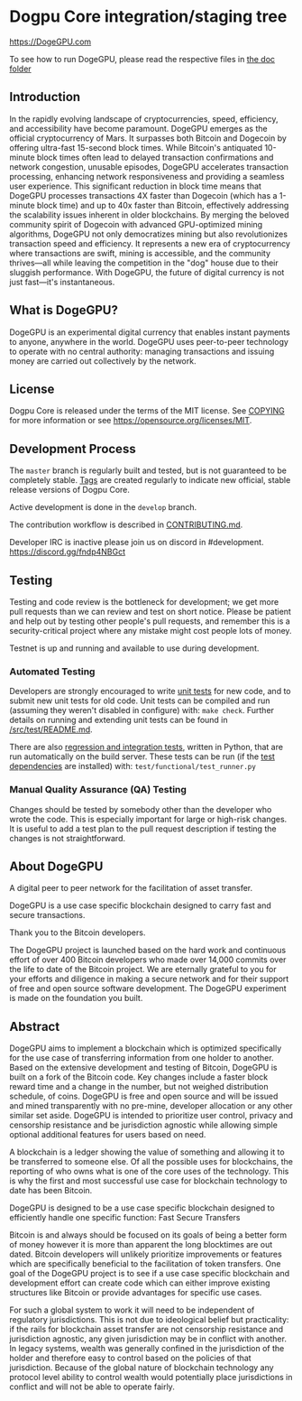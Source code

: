 Dogpu Core integration/staging tree
=====================================

https://DogeGPU.com

To see how to run DogeGPU, please read the respective files in [the doc folder](doc)

Introduction
------------

In the rapidly evolving landscape of cryptocurrencies, speed, efficiency, and accessibility have become paramount. DogeGPU emerges as the official cryptocurrency of Mars. It surpasses both Bitcoin and Dogecoin by offering ultra-fast 15-second block times. While Bitcoin's antiquated 10-minute block times often lead to delayed transaction confirmations and network congestion, unusable episodes, DogeGPU accelerates transaction processing, enhancing network responsiveness and providing a seamless user experience. This significant reduction in block time means that DogeGPU processes transactions 4X faster than Dogecoin (which has a 1-minute block time) and up to 40x faster than Bitcoin, effectively addressing the scalability issues inherent in older blockchains.
By merging the beloved community spirit of Dogecoin with advanced GPU-optimized mining algorithms, DogeGPU not only democratizes mining but also revolutionizes transaction speed and efficiency. It represents a new era of cryptocurrency where transactions are swift, mining is accessible, and the community thrives—all while leaving the competition in the "dog" house due to their sluggish performance. With DogeGPU, the future of digital currency is not just fast—it's instantaneous.


What is DogeGPU?
----------------

DogeGPU is an experimental digital currency that enables instant payments to
anyone, anywhere in the world.
DogeGPU uses peer-to-peer technology to operate
with no central authority: managing transactions and issuing money are carried
out collectively by the network. 



License
-------

Dogpu Core is released under the terms of the MIT license. See [COPYING](COPYING) for more
information or see https://opensource.org/licenses/MIT.

Development Process
-------------------

The `master` branch is regularly built and tested, but is not guaranteed to be
completely stable. [Tags](https://github.com/Masterscooper/DogeGPU/tags) are created
regularly to indicate new official, stable release versions of Dogpu Core.

Active development is done in the `develop` branch. 

The contribution workflow is described in [CONTRIBUTING.md](CONTRIBUTING.md).

Developer IRC is inactive please join us on discord in #development. https://discord.gg/fndp4NBGct

Testing
-------

Testing and code review is the bottleneck for development; we get more pull
requests than we can review and test on short notice. Please be patient and help out by testing
other people's pull requests, and remember this is a security-critical project where any mistake might cost people
lots of money.

Testnet is up and running and available to use during development.

### Automated Testing

Developers are strongly encouraged to write [unit tests](src/test/README.md) for new code, and to
submit new unit tests for old code. Unit tests can be compiled and run
(assuming they weren't disabled in configure) with: `make check`. Further details on running
and extending unit tests can be found in [/src/test/README.md](/src/test/README.md).

There are also [regression and integration tests](/test), written
in Python, that are run automatically on the build server.
These tests can be run (if the [test dependencies](/test) are installed) with: `test/functional/test_runner.py`


### Manual Quality Assurance (QA) Testing

Changes should be tested by somebody other than the developer who wrote the
code. This is especially important for large or high-risk changes. It is useful
to add a test plan to the pull request description if testing the changes is
not straightforward.


About DogeGPU
----------------
A digital peer to peer network for the facilitation of asset transfer.

DogeGPU is a use case specific blockchain designed to carry fast and secure transactions.

Thank you to the Bitcoin developers. 

The DogeGPU project is launched based on the hard work and continuous effort of over 400 Bitcoin developers who made over 14,000 commits over the life to date of the Bitcoin project. We are eternally grateful to you for your efforts and diligence in making a secure network and for their support of free and open source software development.  The DogeGPU experiment is made on the foundation you built.


Abstract
----------------
DogeGPU aims to implement a blockchain which is optimized specifically for the use case of transferring information from one holder to another. Based on the extensive development and testing of Bitcoin, DogeGPU is built on a fork of the Bitcoin code. Key changes include a faster block reward time and a change in the number, but not weighed distribution schedule, of coins. DogeGPU is free and open source and will be issued and mined transparently with no pre-mine, developer allocation or any other similar set aside. DogeGPU is intended to prioritize user control, privacy and censorship resistance and be jurisdiction agnostic while allowing simple optional additional features for users based on need.



A blockchain is a ledger showing the value of something and allowing it to be transferred to someone else. Of all the possible uses for blockchains, the reporting of who owns what is one of the core uses of the technology.  This is why the first and most successful use case for blockchain technology to date has been Bitcoin.

DogeGPU is designed to be a use case specific blockchain designed to efficiently handle one specific function: Fast Secure Transfers

Bitcoin is and always should be focused on its goals of being a better form of money however it is more than apparent the long blocktimes are out dated. Bitcoin developers will unlikely prioritize improvements or features which are specifically beneficial to the facilitation of token transfers.  One goal of the DogeGPU project is to see if a use case specific blockchain and development effort can create code which can either improve existing structures like Bitcoin or provide advantages for specific use cases.

For such a global system to work it will need to be independent of regulatory jurisdictions.  This is not due to ideological belief but practicality: if the rails for blockchain asset transfer are not censorship resistance and jurisdiction agnostic, any given jurisdiction may be in conflict with another.  In legacy systems, wealth was generally confined in the jurisdiction of the holder and therefore easy to control based on the policies of that jurisdiction. Because of the global nature of blockchain technology any protocol level ability to control wealth would potentially place jurisdictions in conflict and will not be able to operate fairly.  

